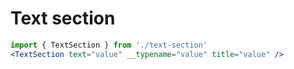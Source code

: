 # Text section

```jsx
import { TextSection } from './text-section'
<TextSection text="value" __typename="value" title="value" />
```
